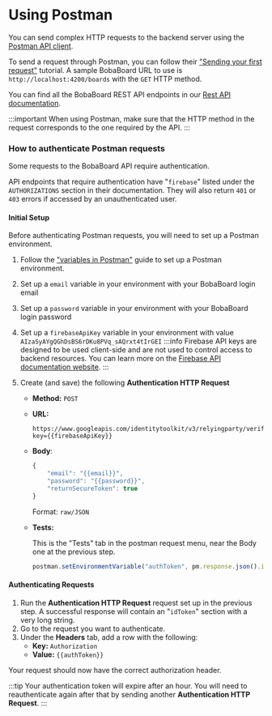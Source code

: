 # Using Postman

You can send complex HTTP requests to the backend server using the [Postman API client](https://www.postman.com/product/api-client/).

To send a request through Postman, you can follow their ["Sending your first request"](https://learning.postman.com/docs/getting-started/sending-the-first-request/) tutorial.
A sample BobaBoard URL to use is `http://localhost:4200/boards` with the `GET` HTTP method.

You can find all the BobaBoard REST API endpoints in our [Rest API documentation](http://localhost:3000/docs/engineering/rest-api/).

:::important
When using Postman, make sure that the HTTP method in the request corresponds to the one required by the API.
:::

### How to authenticate Postman requests

Some requests to the BobaBoard API require authentication.

API endpoints that require authentication have "`firebase`" listed under the `AUTHORIZATIONS` section in their documentation. They will also return `401` or `403` errors if accessed by an unauthenticated user.

#### Initial Setup

Before authenticating Postman requests, you will need to set up a Postman environment.

1. Follow the ["variables in Postman"](https://www.javatpoint.com/variables-in-postman) guide to set up a Postman environment.
2. Set up a `email` variable in your environment with your BobaBoard login email
3. Set up a `password` variable in your environment with your BobaBoard login password
4. Set up a `firebaseApiKey` variable in your environment with value `AIzaSyAYgQGhDsBS6rDKu8PVq_sAQrxt4tIrGEI`
   :::info
   Firebase API keys are designed to be used client-side and are not used to control access to backend resources. You can learn more on the [Firebase API documentation website](https://firebase.google.com/docs/projects/api-keys).
   :::
5. Create (and save) the following **Authentication HTTP Request**

   - **Method:** `POST`
   - **URL:**
     ```
     https://www.googleapis.com/identitytoolkit/v3/relyingparty/verifyPassword?key={{firebaseApiKey}}
     ```
   - **Body**:

     ```javascript
     {
         "email": "{{email}}",
         "password": "{{password}}",
         "returnSecureToken": true
     }
     ```

     Format: `raw/JSON`

   - **Tests:**

     This is the "Tests" tab in the postman request menu, near the Body one at the previous step.

     ```javascript
     postman.setEnvironmentVariable("authToken", pm.response.json().idToken);
     ```

#### Authenticating Requests

1. Run the **Authentication HTTP Request** request set up in the previous step. A successful response will contain an "`idToken`" section with a very long string.
2. Go to the request you want to authenticate.
3. Under the **Headers** tab, add a row with the following:
   - **Key:** `Authorization`
   - **Value:** `{{authToken}}`

Your request should now have the correct authorization header.

:::tip
Your authentication token will expire after an hour. You will need to reauthenticate again after that by sending another **Authentication HTTP Request**.
:::
